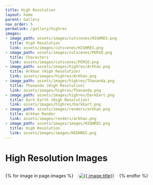 ```yaml
---
title: High Resolution
layout: home
parent: Gallery
nav_order: 5
permalink: /gallery/highres
images:
- image_path: assets/images/cutscenes/HIGHRES.png
  title: High Resolution
  link: assets/images/cutscenes/HIGHRES.png
- image_path: assets/images/cutscenes/PERSO.png
  title: Characters
  link: assets/images/cutscenes/PERSO.png
- image_path: assets/images/highres/Arkhan.png
  title: Arkhan (High Resolution)
  link: assets/images/highres/Arkhan.png
- image_path: assets/images/highres/Thananda.png
  title: Thananda (High Resolution)
  link: assets/images/highres/Thananda.png
- image_path: assets/images/highres/DarkEart.png
  title: Dark Earth (High Resolution)
  link: assets/images/highres/DarkEart.png
- image_path: assets/images/renders/arkhan.png
  title: Arkhan Render
  link: assets/images/renders/arkhan.png
- image_path: assets/images/images/HIGHRES.png
  title: High Resolution
  link: assets/images/images/HIGHRES.png
---
```


# High Resolution Images

<div>
    {% for image in page.images %}
        <a href="{{ site.baseurl }}/{{ image.link }}" style="margin: 6px; display: inline-flex; border-radius: 15px; border: 1px solid #80808042; padding: 5px;">
            <img src="{{ site.baseurl }}/{{ image.image_path }}" alt="{{ image.title}}" style="border-radius: 10px" />
        </a>
    {% endfor %}
</div>
